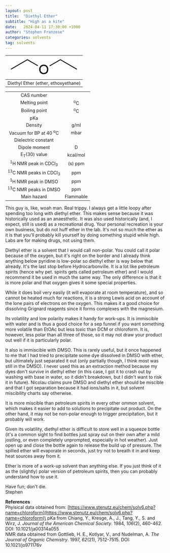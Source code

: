 ```yaml
---
layout: post
title:  "Diethyl Ether"
subtitle: "High as a kite"
date:   2024-04-11 17:30:00 +1000
author: "Stephen Franzese"
categories: solvents
tag: solvents
---
```



|![et2o](/assets/et2o.png)|
|:---:|
|Diethyl Ether (ether, ethoxyethane)|

|  |  |
| :----------------: | :-----------------: |
| CAS number       | 	      |
| Melting point |    <sup>o</sup>C  |
| Boiling point |  <sup>o</sup>C |
|      pKa      |                 |
|    Density    |        g/ml      |
| Vacuum for BP at 40 <sup>o</sup>C |      mbar     |
| Dielectric constant |  |
| Dipole moment|  D |
| E<sub>T</sub>(30) value | kcal/mol |
| <sup>1</sup>H NMR peak in CDCl<sub>3</sub>| (s)  ppm |
| <sup>13</sup>C NMR peaks in CDCl<sub>3</sub>|  ppm |
| <sup>1</sup>H NMR peak in DMSO |  ppm |
| <sup>13</sup>C NMR peaks in DMSO |  ppm |
| Main hazard  | Flammable |

This guy is, like, woah man. Real trippy. I always get a little loopy after spending too long with diethyl ether. This makes sense because it was historically used as an anaesthetic. It was also used historically (and, I expect, still is used) as a recreational drug. Your personal recreation is your own business, but do not huff ether in the lab. It's not so much the ether as it is that you'll probably kill yourself by doing something stupid while high. Labs are for making drugs, not using them.

Diethyl ether is a solvent that I would call non-polar. You could call it polar because of the oxygen, but it's right on the border and I already think anything below pyridine is low-polar so diethyl ether is way below that already. It's the last stop before Hydrocarbonville. It is a lot like petroleum spirits (hence why pet. spirits gets called petroleum ether) and I would recommend it be used in much the same way. The only difference is that it is more polar and that oxygen gives it some special properties.

While it does boil very easily (it will evaporate at room temperature), and so cannot be heated much for reactions, it is a strong Lewis acid on account of the lone pairs of electrons on the oxygen. This makes it a good choice for dissolving Grignard reagents since it forms complexes with the magnesium.

Its volatility and low polarity makes it handy for work-ups. It is immiscible with water and is thus a good choice for a sep funnel if you want something more volatile than EtOAc but less toxic than DCM or chloroform. It is, however, less polar than all three of those, so it may not draw your product out well if it is particularly polar.

It also is immiscible with DMSO. This is rarely useful, but it once happened to me that I had tried to precipitate some dye dissolved in DMSO with ether, but ultimately just separated it out (only partially though, I think most was still in the DMSO). I never used this as an extraction method because my dyes don't survive in diethyl ether (in this case, I got it to crash out by washing with base in water, so it didn't breakdown, but I didn't want to risk it in future). Nicolau claims pure DMSO and diethyl ether should be miscible and that I got separation because it had ions/salts in it, but solvent miscibility charts say otherwise.

It is more miscible than petroleum spirits in every other ommon solvent, which makes it easier to add to solutions to precipitate out product. On the other hand, it may not be non-polar enough to trigger precipitation, but it probably will work.

Given its volatility, diethyl ether is difficult to store well in a squeeze bottle (it's a common sight to find bottles just spray out on their own after a mild jostling, or even completely unprompted, especially in hot weather). Just open up and close the bottle again to release the build up of pressure. The spilled ether will evaporate in seconds, just try not to breath it in and keep heat sources away from it.

Ether is more of a work-up solvent than anything else. If you just think of it as the (slightly) polar version of petroleum spirits, then you can probably understand how to use it.

Have fun; don't die.\
Stephen

**References**\
Phyisical data obtained from: [https://www.stenutz.eu/chem/solv6.php?name=chloroform](https://www.stenutz.eu/chem/solv6.php?name=chloroform)\
pKa from Chiang, Y., Kresge, A., J., Tang, Y., S. and Wirz, J. *Journal of the American Chemical Society*. 1984, *106*(2), 460-462. DOI: 10.1021/ja00314a055\
NMR data obtained from Gottlieb, H. E., Kotlyar, V., and Nudelman, A. *The Journal of Organic Chemistry*. 1997, *62*(21), 7512-7515. DOI: 10.1021/jo971176v
